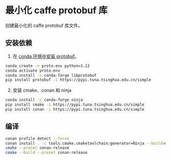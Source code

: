 # 最小化 caffe protobuf 库

创建最小化的 caffe protobuf 库文件。

## 安装依赖

1. 在 [conda 环境中安装 protobuf](https://xinetzone.github.io/tao/fields/protobuf/installation.html)。

```bash
conda create -n proto-env python=3.12
conda activate proto-env
conda install -c conda-forge libprotobuf
pip install protobuf -i https://pypi.tuna.tsinghua.edu.cn/simple
```

2. 安装 cmake、conan 和 ninja

```bash
conda install -c conda-forge ninja
pip install cmake -i https://pypi.tuna.tsinghua.edu.cn/simple
pip install conan -i https://pypi.tuna.tsinghua.edu.cn/simple
```

## 编译

```bash
conan profile detect --force
conan install . -c tools.cmake.cmaketoolchain:generator=Ninja --build=missing
cmake --preset conan-release
cmake --build --preset conan-release
```
